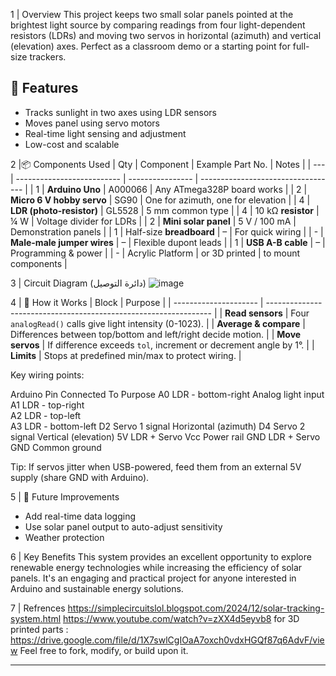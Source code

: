 1 | Overview
This project keeps two small solar panels pointed at the brightest light source by comparing readings from four light-dependent resistors (LDRs) and moving two servos in horizontal (azimuth) and vertical (elevation) axes.
Perfect as a classroom demo or a starting point for full-size trackers.

## 🔧 Features
- Tracks sunlight in two axes using LDR sensors
- Moves panel using servo motors
- Real-time light sensing and adjustment
- Low-cost and scalable

2 |📦 Components Used
| Qty | Component                  | Example Part No. | Notes                              |
| --- | -------------------------- | ---------------- | ---------------------------------- |
| 1   | **Arduino Uno**            | A000066          | Any ATmega328P board works         |
| 2   | **Micro 6 V hobby servo**  | SG90             | One for azimuth, one for elevation |
| 4   | **LDR (photo-resistor)**   | GL5528           | 5 mm common type                   |
| 4   | 10 kΩ **resistor**         | ¼ W              | Voltage divider for LDRs           |
| 2   | **Mini solar panel**       | 5 V / 100 mA     | Demonstration panels               |
| 1   | Half-size **breadboard**   | –                | For quick wiring                   |
| -   | **Male-male jumper wires** | –                | Flexible dupont leads              |
| 1   | **USB A-B cable**          | –                | Programming & power                |
| -   | Acrylic Platform           | or 3D printed    | to mount components                |

3 | Circuit Diagram (دائرة التوصيل)
![image](https://github.com/user-attachments/assets/4a061dcf-ebe1-43c7-bb2f-64091c055cae)

4 | 📝 How it Works
|        Block          |                             Purpose                              |
| --------------------- | ---------------------------------------------------------------- |
| **Read sensors**      | Four `analogRead()` calls give light intensity (0-1023).         |
| **Average & compare** | Differences between top/bottom and left/right decide motion.     |
| **Move servos**       | If difference exceeds `tol`, increment or decrement angle by 1°. |
| **Limits**            | Stops at predefined min/max to protect wiring.                   |

Key wiring points:

Arduino Pin        	Connected To	                 Purpose
   A0              	LDR - bottom-right        	Analog light input
   A1	              LDR - top-right	
   A2	              LDR - top-left	
   A3	              LDR - bottom-left	
   D2	              Servo 1 signal	           Horizontal (azimuth)
   D4               	Servo 2 signal	         Vertical (elevation)
   5V	              LDR + Servo Vcc	               Power rail
  GND	              LDR + Servo GND             	Common ground

Tip: If servos jitter when USB-powered, feed them from an external 5V supply (share GND with Arduino).


5 | 🚀 Future Improvements
- Add real-time data logging
- Use solar panel output to auto-adjust sensitivity
- Weather protection
  
6 | Key Benefits
This system provides an excellent opportunity to explore renewable energy technologies while increasing the efficiency of solar panels. It's an engaging and practical project for anyone interested in Arduino and sustainable energy solutions.
  

7 | Refrences
https://simplecircuitslol.blogspot.com/2024/12/solar-tracking-system.html
https://www.youtube.com/watch?v=zXX4d5eyvb8
for 3D printed parts : https://drive.google.com/file/d/1X7swlCgIOaA7oxch0vdxHGQf87q6AdvF/view
Feel free to fork, modify, or build upon it.

---
